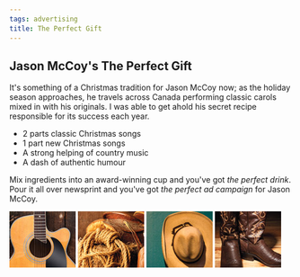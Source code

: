 ```yaml
---
tags: advertising
title: The Perfect Gift
---
```


<article>
<h1>Jason McCoy's The Perfect Gift</h1>
<section>
<p>It's something of a Christmas tradition for Jason McCoy now; as the holiday season approaches, he travels across Canada performing classic carols mixed in with his originals. I was able to get ahold his secret recipe responsible for its success each year.</p>
<ul>
<li>2 parts classic Christmas songs</li>
<li>1 part new Christmas songs</li>
<li>A strong helping of country music</li>
<li>A dash of authentic humour</li></ul>
<p>Mix ingredients into an award-winning cup and you've got <em>the perfect drink</em>. Pour it all over newsprint and you've got <em>the perfect ad campaign</em> for Jason McCoy.</p>
</section>
<aside><div class="left">
<a href="images/JasonMcCoy1.jpg" class="luminous" title="Jason McCoy's The Perfect Gift Advertisement" rel="Jason McCoy"><img src="images/JasonMcCoy1-thumb.jpg" width="118" height="100"></a>
<a href="images/JasonMcCoy2.jpg" class="luminous" title="Jason McCoy's The Perfect Gift Advertisement" rel="Jason McCoy"><img src="images/JasonMcCoy2-thumb.jpg" width="118" height="100"></a>
<a href="images/JasonMcCoy3.jpg" class="luminous" title="Jason McCoy's The Perfect Gift Advertisement" rel="Jason McCoy"><img src="images/JasonMcCoy3-thumb.jpg" width="118" height="100"></a>
<a href="images/JasonMcCoy4.jpg" class="luminous" title="Jason McCoy's The Perfect Gift Advertisement" rel="Jason McCoy"><img src="images/JasonMcCoy4-thumb.jpg" width="118" height="100"></a>
</div></aside>
</article>

